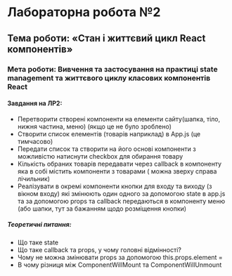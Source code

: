 # Лабораторна робота №2

## Тема роботи: «Стан і життєвий цикл React компонентів»

### Мета роботи: Вивчення та застосування на практиці state management та життєвого циклу класових компонентів React

#### Завдання на ЛР2:
-	Перетворити створені компоненти на елементи сайту(шапка, тіло, нижня частина, меню) (якщо це не було зроблено)
-	Створити список елементів (товарів наприклад) в App.js (це тимчасово)
-	Передати список та створити на його основі компоненти з можливістю натиснути checkbox для обирання товару
-	Кількість обраних товарів передавати через callback в компоненту яка в собі містить компоненти з товарами ( можна зверху справа лічильник)
-	Реалізувати в окремі компоненти кнопки для входу та виходу (з вікном входу) які змінюють один одного за допомогою state в app.js та за допомогою props та callback передаються в компоненту меню (або шапки, тут за бажанням щодо розміщення кнопки)
##### Теоретичні питання:
-	Що таке state
-	Що таке callback та props, у чому головні відмінності?
-	Чому не можна змінювати props за допомогою this.props.element =
-	В чому різниця між ComponentWillMount та ComponentWillUnmount

